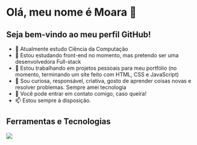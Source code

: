 # Olá, meu nome é Moara 👋
## Seja bem-vindo ao meu perfil GitHub!



- 🔭 Atualmente estudo Ciência da Computação
- 🌱 Estou estudando front-end no momento, mas pretendo ser uma desenvolvedora Full-stack
- 👯 Estou trabalhando em projetos pessoais para meu portfólio (no momento, terminando um site feito com HTML, CSS e JavaScript)
- 🤔 Sou curiosa, responsável, criativa, gosto de aprender coisas novas e resolver problemas. Sempre amei tecnologia
- 💬 Você pode entrar em contato comigo, caso queira!
- 📫 Estou sempre à disposição.

## Ferramentas e Tecnologias
<img src="https://cdn.jsdelivr.net/gh/devicons/devicon/icons/html5/html5-plain-wordmark.svg" />
          
